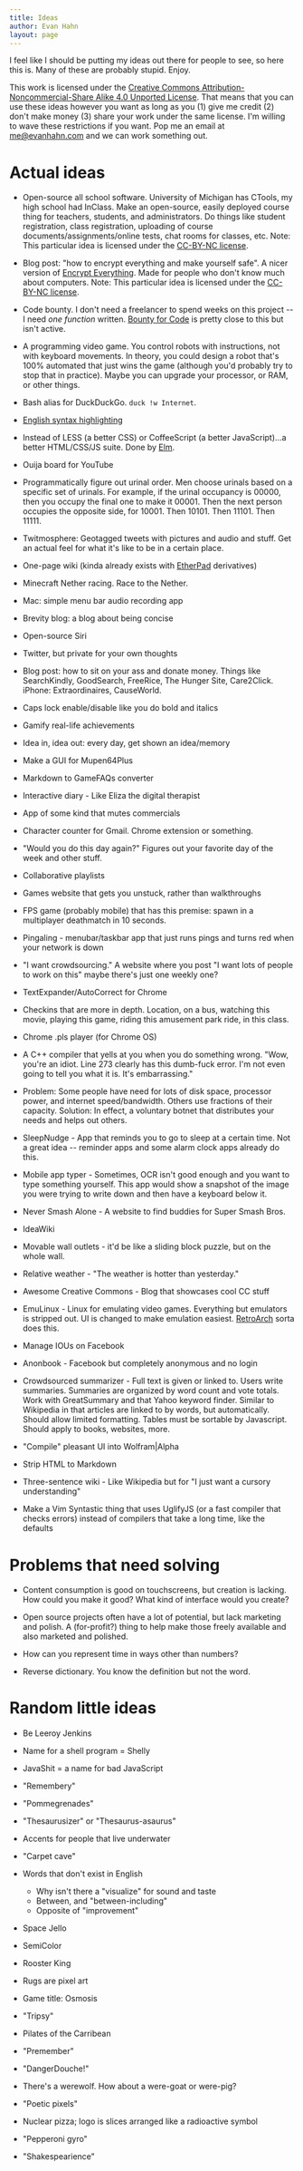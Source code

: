 ```yaml
---
title: Ideas
author: Evan Hahn
layout: page
---
```

I feel like I should be putting my ideas out there for people to see, so here this is. Many of these are probably stupid. Enjoy.

This work is licensed under the [Creative Commons Attribution-Noncommercial-Share Alike 4.0 Unported License][1]. That means that you can use these ideas however you want as long as you (1) give me credit (2) don't make money (3) share your work under the same license. I'm willing to wave these restrictions if you want. Pop me an email at [&#109;&#x65;&#64;&#x65;&#118;&#x61;n&#104;&#x61;&#104;&#x6e;&#46;&#x63;o&#109;][2] and we can work something out.

# Actual ideas

*   Open-source all school software. University of Michigan has CTools, my high school had InClass. Make an open-source, easily deployed course thing for teachers, students, and administrators. Do things like student registration, class registration, uploading of course documents/assignments/online tests, chat rooms for classes, etc. Note: This particular idea is licensed under the [CC-BY-NC license][3].

*   Blog post: "how to encrypt everything and make yourself safe". A nicer version of [Encrypt Everything][4]. Made for people who don't know much about computers. Note: This particular idea is licensed under the [CC-BY-NC license][3].

*   Code bounty. I don't need a freelancer to spend weeks on this project -- I need *one function* written. [Bounty for Code][5] is pretty close to this but isn't active.

*   A programming video game. You control robots with instructions, not with keyboard movements. In theory, you could design a robot that's 100% automated that just wins the game (although you'd probably try to stop that in practice). Maybe you can upgrade your processor, or RAM, or other things.

*   Bash alias for DuckDuckGo. `duck !w Internet`.

*   [English syntax highlighting][6]

*   Instead of LESS (a better CSS) or CoffeeScript (a better JavaScript)...a better HTML/CSS/JS suite. Done by [Elm][7].

*   Ouija board for YouTube

*   Programmatically figure out urinal order. Men choose urinals based on a specific set of urinals. For example, if the urinal occupancy is 00000, then you occupy the final one to make it 00001. Then the next person occupies the opposite side, for 10001. Then 10101. Then 11101. Then 11111.

*   Twitmosphere: Geotagged tweets with pictures and audio and stuff. Get an actual feel for what it's like to be in a certain place.

*   One-page wiki (kinda already exists with [EtherPad][8] derivatives)

*   Minecraft Nether racing. Race to the Nether.

*   Mac: simple menu bar audio recording app

*   Brevity blog: a blog about being concise

*   Open-source Siri

*   Twitter, but private for your own thoughts

*   Blog post: how to sit on your ass and donate money. Things like SearchKindly, GoodSearch, FreeRice, The Hunger Site, Care2Click. iPhone: Extraordinaires, CauseWorld.

*   Caps lock enable/disable like you do bold and italics

*   Gamify real-life achievements

*   Idea in, idea out: every day, get shown an idea/memory

*   Make a GUI for Mupen64Plus

*   Markdown to GameFAQs converter

*   Interactive diary - Like Eliza the digital therapist

*   App of some kind that mutes commercials

*   Character counter for Gmail. Chrome extension or something.

*   "Would you do this day again?" Figures out your favorite day of the week and other stuff.

*   Collaborative playlists

*   Games website that gets you unstuck, rather than walkthroughs

*   FPS game (probably mobile) that has this premise: spawn in a multiplayer deathmatch in 10 seconds.

*   Pingaling - menubar/taskbar app that just runs pings and turns red when your network is down

*   "I want crowdsourcing." A website where you post "I want lots of people to work on this" maybe there's just one weekly one?

*   TextExpander/AutoCorrect for Chrome

*   Checkins that are more in depth. Location, on a bus, watching this movie, playing this game, riding this amusement park ride, in this class.

*   Chrome .pls player (for Chrome OS)

*   A C++ compiler that yells at you when you do something wrong. "Wow, you're an idiot. Line 273 clearly has this dumb-fuck error. I'm not even going to tell you what it is. It's embarrassing."

*   Problem: Some people have need for lots of disk space, processor power, and internet speed/bandwidth. Others use fractions of their capacity. Solution: In effect, a voluntary botnet that distributes your needs and helps out others.

*   SleepNudge - App that reminds you to go to sleep at a certain time. Not a great idea -- reminder apps and some alarm clock apps already do this.

*   Mobile app typer - Sometimes, OCR isn't good enough and you want to type something yourself. This app would show a snapshot of the image you were trying to write down and then have a keyboard below it.

*   Never Smash Alone - A website to find buddies for Super Smash Bros.

*   IdeaWiki

*   Movable wall outlets - it'd be like a sliding block puzzle, but on the whole wall.

*   Relative weather - "The weather is hotter than yesterday."

*   Awesome Creative Commons - Blog that showcases cool CC stuff

*   EmuLinux - Linux for emulating video games. Everything but emulators is stripped out. UI is changed to make emulation easiest. [RetroArch][9] sorta does this.

*   Manage IOUs on Facebook

*   Anonbook - Facebook but completely anonymous and no login

*   Crowdsourced summarizer - Full text is given or linked to. Users write summaries. Summaries are organized by word count and vote totals. Work with GreatSummary and that Yahoo keyword finder. Similar to Wikipedia in that articles are linked to by words, but automatically. Should allow limited formatting. Tables must be sortable by Javascript. Should apply to books, websites, more.

*   "Compile" pleasant UI into Wolfram|Alpha

*   Strip HTML to Markdown

*   Three-sentence wiki - Like Wikipedia but for "I just want a cursory understanding"

*   Make a Vim Syntastic thing that uses UglifyJS (or a fast compiler that checks errors) instead of compilers that take a long time, like the defaults

# Problems that need solving

*   Content consumption is good on touchscreens, but creation is lacking. How could you make it good? What kind of interface would you create?

*   Open source projects often have a lot of potential, but lack marketing and polish. A (for-profit?) thing to help make those freely available and also marketed and polished.

*   How can you represent time in ways other than numbers?

*   Reverse dictionary. You know the definition but not the word.

# Random little ideas

*   Be Leeroy Jenkins

*   Name for a shell program = Shelly

*   JavaShit = a name for bad JavaScript

*   "Remembery"

*   "Pommegrenades"

*   "Thesaurusizer" or "Thesaurus-asaurus"

*   Accents for people that live underwater

*   "Carpet cave"

*   Words that don't exist in English
    
    *   Why isn't there a "visualize" for sound and taste
    *   Between, and "between-including"
    *   Opposite of "improvement"

*   Space Jello

*   SemiColor

*   Rooster King

*   Rugs are pixel art

*   Game title: Osmosis

*   "Tripsy"

*   Pilates of the Carribean

*   "Premember"

*   "DangerDouche!"

*   There's a werewolf. How about a were-goat or were-pig?

*   "Poetic pixels"

*   Nuclear pizza; logo is slices arranged like a radioactive symbol

*   "Pepperoni gyro"

*   "Shakespearience"

 [1]: http://creativecommons.org/licenses/by-nc-sa/4.0/
 [2]: &#109;&#x61;&#105;&#x6c;&#116;&#x6f;:&#109;&#x65;&#64;&#x65;&#118;&#x61;n&#104;&#x61;&#104;&#x6e;&#46;&#x63;o&#109;
 [3]: http://creativecommons.org/licenses/by-nc/3.0/
 [4]: https://encrypteverything.ca/index.php/Main_Page
 [5]: http://bountyforcode.com/
 [6]: http://evanhahn.github.io/English-text-highlighting/
 [7]: http://elm-lang.org/
 [8]: http://etherpad.org/
 [9]: http://www.libretro.com/